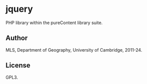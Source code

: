 # jquery

PHP library within the pureContent library suite.


## Author

MLS, Department of Geography, University of Cambridge, 2011-24.


## License

GPL3.